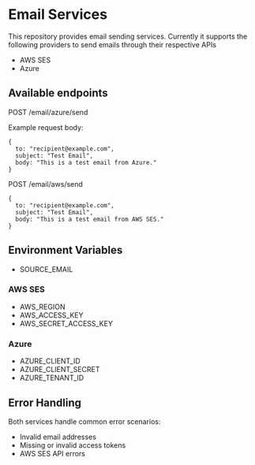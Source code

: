 # Email Services

This repository provides email sending services. Currently it supports the following providers to send emails through their respective APIs
- AWS SES
- Azure

## Available endpoints

POST /email/azure/send

Example request body:
```
{  
  to: "recipient@example.com",
  subject: "Test Email",
  body: "This is a test email from Azure."
}
```

POST /email/aws/send
```
{  
  to: "recipient@example.com",
  subject: "Test Email",
  body: "This is a test email from AWS SES."
}
```

## Environment Variables
- SOURCE_EMAIL

### AWS SES
- AWS_REGION
- AWS_ACCESS_KEY
- AWS_SECRET_ACCESS_KEY

### Azure
- AZURE_CLIENT_ID
- AZURE_CLIENT_SECRET
- AZURE_TENANT_ID

## Error Handling
Both services handle common error scenarios:
- Invalid email addresses
- Missing or invalid access tokens
- AWS SES API errors
